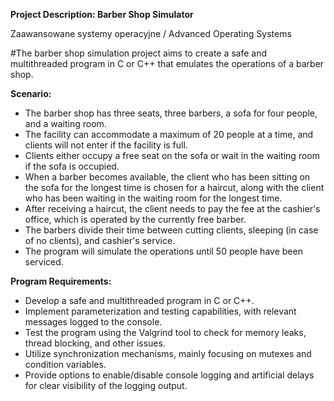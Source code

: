 **Project Description: Barber Shop Simulator**

Zaawansowane systemy operacyjne / Advanced Operating Systems

#The barber shop simulation project aims to create a safe and multithreaded program in C or C++ that emulates the operations of a barber shop.

**Scenario:**
- The barber shop has three seats, three barbers, a sofa for four people, and a waiting room.
- The facility can accommodate a maximum of 20 people at a time, and clients will not enter if the facility is full.
- Clients either occupy a free seat on the sofa or wait in the waiting room if the sofa is occupied.
- When a barber becomes available, the client who has been sitting on the sofa for the longest time is chosen for a haircut, along with the client who has been waiting in the waiting room for the longest time.
- After receiving a haircut, the client needs to pay the fee at the cashier's office, which is operated by the currently free barber.
- The barbers divide their time between cutting clients, sleeping (in case of no clients), and cashier's service.
- The program will simulate the operations until 50 people have been serviced.

**Program Requirements:**
- Develop a safe and multithreaded program in C or C++.
- Implement parameterization and testing capabilities, with relevant messages logged to the console.
- Test the program using the Valgrind tool to check for memory leaks, thread blocking, and other issues.
- Utilize synchronization mechanisms, mainly focusing on mutexes and condition variables.
- Provide options to enable/disable console logging and artificial delays for clear visibility of the logging output.
